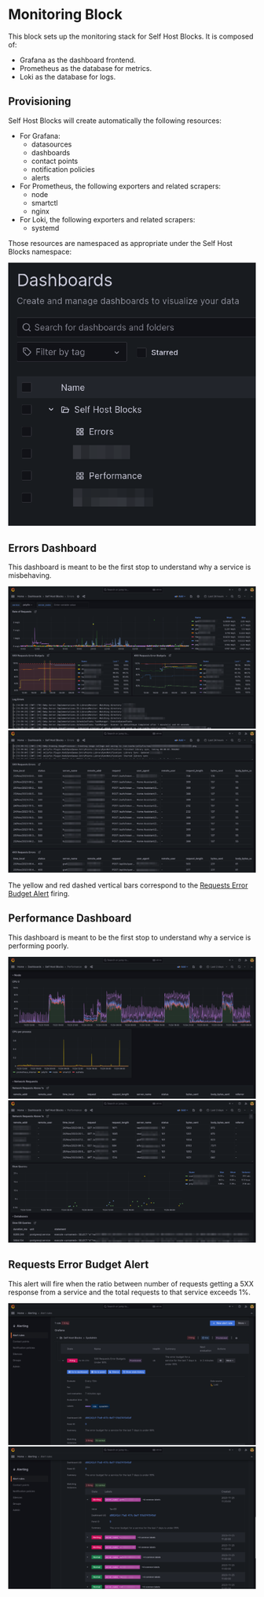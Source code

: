 # Monitoring Block

This block sets up the monitoring stack for Self Host Blocks. It is composed of:

- Grafana as the dashboard frontend.
- Prometheus as the database for metrics.
- Loki as the database for logs.

## Provisioning

Self Host Blocks will create automatically the following resources:

- For Grafana:
  - datasources
  - dashboards
  - contact points
  - notification policies
  - alerts
- For Prometheus, the following exporters and related scrapers:
  - node
  - smartctl
  - nginx
- For Loki, the following exporters and related scrapers:
  - systemd

Those resources are namespaced as appropriate under the Self Host Blocks namespace:

![](../assets/monitoring_grafana_folder.png)

## Errors Dashboard

This dashboard is meant to be the first stop to understand why a service is misbehaving.

![](../assets/monitoring_grafana_dashboards_Errors_1.png)
![](../assets/monitoring_grafana_dashboards_Errors_2.png)

The yellow and red dashed vertical bars correspond to the [Requests Error Budget
Alert](#requests-error-budget-alert) firing.

## Performance Dashboard

This dashboard is meant to be the first stop to understand why a service is performing poorly.

![](../assets/monitoring_grafana_dashboards_Performance_1.png)
![](../assets/monitoring_grafana_dashboards_Performance_2.png)

## Requests Error Budget Alert

This alert will fire when the ratio between number of requests getting a 5XX response from a service
and the total requests to that service exceeds 1%.

![](../assets/monitoring_grafana_alert_rules_5xx_1.png)
![](../assets/monitoring_grafana_alert_rules_5xx_2.png)

